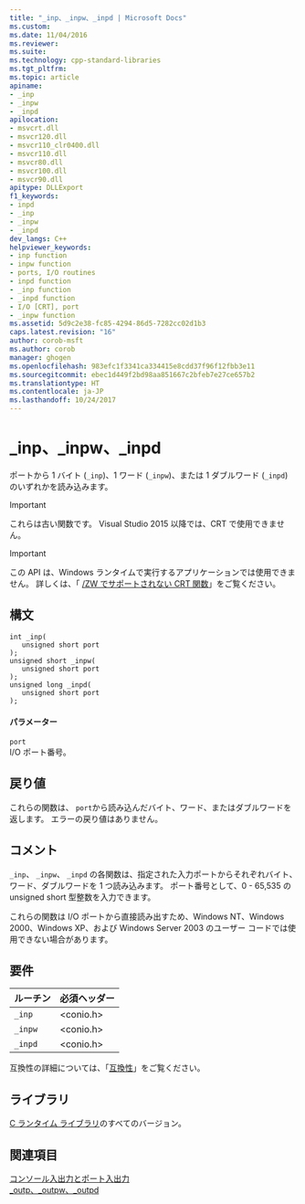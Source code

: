 ```yaml
---
title: "_inp、_inpw、_inpd | Microsoft Docs"
ms.custom: 
ms.date: 11/04/2016
ms.reviewer: 
ms.suite: 
ms.technology: cpp-standard-libraries
ms.tgt_pltfrm: 
ms.topic: article
apiname:
- _inp
- _inpw
- _inpd
apilocation:
- msvcrt.dll
- msvcr120.dll
- msvcr110_clr0400.dll
- msvcr110.dll
- msvcr80.dll
- msvcr100.dll
- msvcr90.dll
apitype: DLLExport
f1_keywords:
- inpd
- _inp
- _inpw
- _inpd
dev_langs: C++
helpviewer_keywords:
- inp function
- inpw function
- ports, I/O routines
- inpd function
- _inp function
- _inpd function
- I/O [CRT], port
- _inpw function
ms.assetid: 5d9c2e38-fc85-4294-86d5-7282cc02d1b3
caps.latest.revision: "16"
author: corob-msft
ms.author: corob
manager: ghogen
ms.openlocfilehash: 983efc1f3341ca334415e8cdd37f96f12fbb3e11
ms.sourcegitcommit: ebec1d449f2bd98aa851667c2bfeb7e27ce657b2
ms.translationtype: HT
ms.contentlocale: ja-JP
ms.lasthandoff: 10/24/2017
---
```

# <a name="inp-inpw-inpd"></a>_inp、_inpw、_inpd
ポートから 1 バイト (`_inp`)、1 ワード (`_inpw`)、または 1 ダブルワード (`_inpd`) のいずれかを読み込みます。  
  
> [!IMPORTANT]
>  これらは古い関数です。 Visual Studio 2015 以降では、CRT で使用できません。  
  
> [!IMPORTANT]
>  この API は、Windows ランタイムで実行するアプリケーションでは使用できません。 詳しくは、「 [/ZW でサポートされない CRT 関数](http://msdn.microsoft.com/library/windows/apps/jj606124.aspx)」をご覧ください。  
  
## <a name="syntax"></a>構文  
  
```  
int _inp(   
   unsigned short port   
);  
unsigned short _inpw(   
   unsigned short port   
);  
unsigned long _inpd(   
   unsigned short port   
);  
```  
  
#### <a name="parameters"></a>パラメーター  
 `port`  
 I/O ポート番号。  
  
## <a name="return-value"></a>戻り値  
 これらの関数は、 `port`から読み込んだバイト、ワード、またはダブルワードを返します。 エラーの戻り値はありません。  
  
## <a name="remarks"></a>コメント  
 `_inp`、 `_inpw`、 `_inpd` の各関数は、指定された入力ポートからそれぞれバイト、ワード、ダブルワードを 1 つ読み込みます。 ポート番号として、0 - 65,535 の unsigned short 型整数を入力できます。  
  
 これらの関数は I/O ポートから直接読み出すため、Windows NT、Windows 2000、Windows XP、および Windows Server 2003 のユーザー コードでは使用できない場合があります。  
  
## <a name="requirements"></a>要件  
  
|ルーチン|必須ヘッダー|  
|-------------|---------------------|  
|`_inp`|\<conio.h>|  
|`_inpw`|\<conio.h>|  
|`_inpd`|\<conio.h>|  
  
 互換性の詳細については、「[互換性](../c-runtime-library/compatibility.md)」をご覧ください。  
  
## <a name="libraries"></a>ライブラリ  
 [C ランタイム ライブラリ](../c-runtime-library/crt-library-features.md)のすべてのバージョン。  
  
## <a name="see-also"></a>関連項目  
 [コンソール入出力とポート入出力](../c-runtime-library/console-and-port-i-o.md)   
 [_outp、_outpw、_outpd](../c-runtime-library/outp-outpw-outpd.md)
